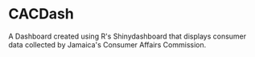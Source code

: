 # CACDash
A Dashboard created using R's Shinydashboard that displays consumer data collected by Jamaica's Consumer Affairs Commission. 
